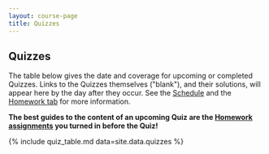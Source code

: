 ```yaml
---
layout: course-page
title: Quizzes
---
```


## Quizzes

The table below gives the date and coverage for upcoming or completed Quizzes.  Links to the Quizzes themselves ("blank"), and their solutions, will appear here by the day after they occur.  See the [Schedule](assets/general/schedule.pdf) and the [Homework tab](homework.html) for more information.

<b>The best guides to the content of an upcoming Quiz are the [Homework assignments](homework.html) you turned in before the Quiz!</b>

{% include quiz_table.md  data=site.data.quizzes %}

<div style="padding-bottom: 40px"></div>
